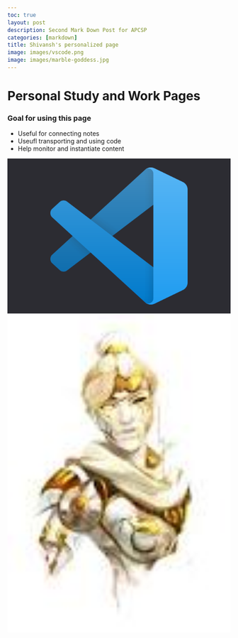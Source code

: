 ```yaml
---
toc: true
layout: post
description: Second Mark Down Post for APCSP
categories: [markdown]
title: Shivansh's personalized page
image: images/vscode.png
image: images/marble-goddess.jpg
---
```


# Personal Study and Work Pages

### Goal for using this page
- Useful for connecting notes
- Useufl transporting and using code
- Help monitor and instantiate content

<img src="images\vscode.png" width="600">
<img src="images\marble-goddess.jpg" width="600">